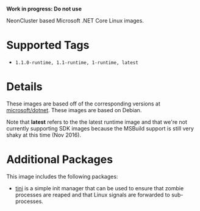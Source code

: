 **Work in progress: Do not use**

NeonCluster based Microsoft .NET Core Linux images.

# Supported Tags

* `1.1.0-runtime, 1.1-runtime, 1-runtime, latest`

# Details

These images are based off of the corresponding versions at [microsoft/dotnet](https://hub.docker.com/r/microsoft/dotnet/).  These images are based on Debian.

Note that **latest** refers to the the latest runtime image and that we're not currently supporting SDK images because the MSBuild support is still very shaky at this time (Nov 2016).

# Additional Packages

This image includes the following packages:

* [tini](https://github.com/krallin/tini) is a simple init manager that can be used to ensure that zombie processes are reaped and that Linux signals are forwarded to sub-processes.
